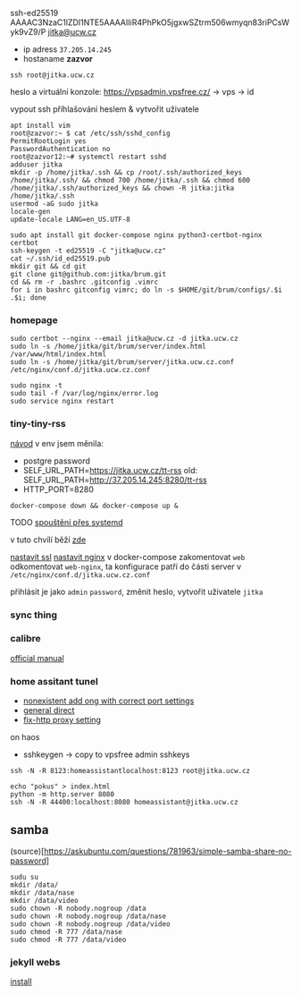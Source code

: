 ssh-ed25519 AAAAC3NzaC1lZDI1NTE5AAAAIIiR4PhPkO5jgxwSZtrm506wmyqn83riPCsWyk9vZ9/P jitka@ucw.cz
* ip adress `37.205.14.245`
* hostaname **zazvor**
```
ssh root@jitka.ucw.cz
```
heslo a virtuální konzole:
https://vpsadmin.vpsfree.cz/ -> vps -> id 

vypout ssh příhlašování heslem & vytvořit uživatele
```
apt install vim
root@zazvor:~ $ cat /etc/ssh/sshd_config 
PermitRootLogin yes
PasswordAuthentication no
root@zazvor12:~# systemctl restart sshd
adduser jitka
mkdir -p /home/jitka/.ssh && cp /root/.ssh/authorized_keys /home/jitka/.ssh/ && chmod 700 /home/jitka/.ssh && chmod 600 /home/jitka/.ssh/authorized_keys && chown -R jitka:jitka /home/jitka/.ssh
usermod -aG sudo jitka
locale-gen
update-locale LANG=en_US.UTF-8
```

```
sudo apt install git docker-compose nginx python3-certbot-nginx certbot 
ssh-keygen -t ed25519 -C "jitka@ucw.cz"
cat ~/.ssh/id_ed25519.pub
mkdir git && cd git
git clone git@github.com:jitka/brum.git
cd && rm -r .bashrc .gitconfig .vimrc
for i in bashrc gitconfig vimrc; do ln -s $HOME/git/brum/configs/.$i .$i; done
```

### homepage

```
sudo certbot --nginx --email jitka@ucw.cz -d jitka.ucw.cz
sudo ln -s /home/jitka/git/brum/server/index.html /var/www/html/index.html
sudo ln -s /home/jitka/git/brum/server/jitka.ucw.cz.conf /etc/nginx/conf.d/jitka.ucw.cz.conf

sudo nginx -t
sudo tail -f /var/log/nginx/error.log
sudo service nginx restart
```

### tiny-tiny-rss
[návod](https://git.tt-rss.org/fox/ttrss-docker-compose/src/static-dockerhub/README.md)
v env jsem měnila:
* postgre password 
* SELF_URL_PATH=https://jitka.ucw.cz/tt-rss old: SELF_URL_PATH=http://37.205.14.245:8280/tt-rss
* HTTP_PORT=8280

```
docker-compose down && docker-compose up &
```
TODO [spouštění přes systemd](https://community.hetzner.com/tutorials/docker-compose-as-systemd-service)

v tuto chvílí běží [zde](http://37.205.14.245:8280/tt-rss/)

[nastavit ssl](https://git.tt-rss.org/fox/ttrss-docker-compose/wiki#using-ssl-with-letsencrypt)
[nastavit nginx](https://git.tt-rss.org/fox/ttrss-docker-compose/wiki#how-do-i-put-this-container-behind-a-reverse-proxy) v docker-compose zakomentovat `web` odkomentovat `web-nginx`, ta konfigurace patří do části server v `/etc/nginx/conf.d/jitka.ucw.cz.conf` 


přihlásit je jako `admin` `password`, změnit heslo, vytvořit uživatele `jitka`

### sync thing

### calibre
[official manual](https://manual.calibre-ebook.com/server.html#accessing-the-server-from-devices-on-your-home-network)

### home assitant tunel

* [nonexistent add ong with correct port settings](https://carly.be/expose-home-assistant-through-ssh-tunnel/)
* [general direct](https://community.home-assistant.io/t/ssh-tunneling-using-a-remote-server/318644)
* [fix-http proxy setting](https://community.home-assistant.io/t/home-assistant-400-bad-request-docker-proxy-solution/322163)

on haos
* sshkeygen -> copy to vpsfree admin sshkeys
```
ssh -N -R 8123:homeassistantlocalhost:8123 root@jitka.ucw.cz
```


```
echo "pokus" > index.html
python -m http.server 8080
ssh -N -R 44400:localhost:8080 homeassistant@jitka.ucw.cz
```

## samba

(source)[https://askubuntu.com/questions/781963/simple-samba-share-no-password]

```
sudu su
mkdir /data/
mkdir /data/nase
mkdir /data/video
sudo chown -R nobody.nogroup /data
sudo chown -R nobody.nogroup /data/nase
sudo chown -R nobody.nogroup /data/video
sudo chmod -R 777 /data/nase
sudo chmod -R 777 /data/video
```

### jekyll webs
[install](https://jekyllrb.com/docs/installation/ubuntu/)
